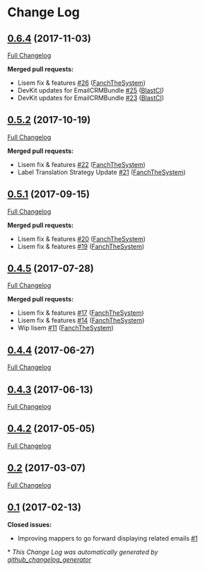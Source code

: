 # Change Log

## [0.6.4](https://github.com/libre-informatique/EmailCRMBundle/tree/0.6.4) (2017-11-03)
[Full Changelog](https://github.com/libre-informatique/EmailCRMBundle/compare/0.5.2...0.6.4)

**Merged pull requests:**

- Lisem fix & features [\#26](https://github.com/libre-informatique/EmailCRMBundle/pull/26) ([FanchTheSystem](https://github.com/FanchTheSystem))
- DevKit updates for EmailCRMBundle [\#25](https://github.com/libre-informatique/EmailCRMBundle/pull/25) ([BlastCI](https://github.com/BlastCI))
- DevKit updates for EmailCRMBundle [\#23](https://github.com/libre-informatique/EmailCRMBundle/pull/23) ([BlastCI](https://github.com/BlastCI))

## [0.5.2](https://github.com/libre-informatique/EmailCRMBundle/tree/0.5.2) (2017-10-19)
[Full Changelog](https://github.com/libre-informatique/EmailCRMBundle/compare/0.5.1...0.5.2)

**Merged pull requests:**

- Lisem fix & features [\#22](https://github.com/libre-informatique/EmailCRMBundle/pull/22) ([FanchTheSystem](https://github.com/FanchTheSystem))
- Label Translation Strategy Update [\#21](https://github.com/libre-informatique/EmailCRMBundle/pull/21) ([FanchTheSystem](https://github.com/FanchTheSystem))

## [0.5.1](https://github.com/libre-informatique/EmailCRMBundle/tree/0.5.1) (2017-09-15)
[Full Changelog](https://github.com/libre-informatique/EmailCRMBundle/compare/0.4.5...0.5.1)

**Merged pull requests:**

- Lisem fix & features [\#20](https://github.com/libre-informatique/EmailCRMBundle/pull/20) ([FanchTheSystem](https://github.com/FanchTheSystem))
- Lisem fix & features [\#19](https://github.com/libre-informatique/EmailCRMBundle/pull/19) ([FanchTheSystem](https://github.com/FanchTheSystem))

## [0.4.5](https://github.com/libre-informatique/EmailCRMBundle/tree/0.4.5) (2017-07-28)
[Full Changelog](https://github.com/libre-informatique/EmailCRMBundle/compare/0.4.4...0.4.5)

**Merged pull requests:**

- Lisem fix & features [\#17](https://github.com/libre-informatique/EmailCRMBundle/pull/17) ([FanchTheSystem](https://github.com/FanchTheSystem))
- Lisem fix & features [\#14](https://github.com/libre-informatique/EmailCRMBundle/pull/14) ([FanchTheSystem](https://github.com/FanchTheSystem))
- Wip lisem [\#11](https://github.com/libre-informatique/EmailCRMBundle/pull/11) ([FanchTheSystem](https://github.com/FanchTheSystem))

## [0.4.4](https://github.com/libre-informatique/EmailCRMBundle/tree/0.4.4) (2017-06-27)
[Full Changelog](https://github.com/libre-informatique/EmailCRMBundle/compare/0.4.3...0.4.4)

## [0.4.3](https://github.com/libre-informatique/EmailCRMBundle/tree/0.4.3) (2017-06-13)
[Full Changelog](https://github.com/libre-informatique/EmailCRMBundle/compare/0.4.2...0.4.3)

## [0.4.2](https://github.com/libre-informatique/EmailCRMBundle/tree/0.4.2) (2017-05-05)
[Full Changelog](https://github.com/libre-informatique/EmailCRMBundle/compare/0.2...0.4.2)

## [0.2](https://github.com/libre-informatique/EmailCRMBundle/tree/0.2) (2017-03-07)
[Full Changelog](https://github.com/libre-informatique/EmailCRMBundle/compare/0.1...0.2)

## [0.1](https://github.com/libre-informatique/EmailCRMBundle/tree/0.1) (2017-02-13)
**Closed issues:**

- Improving mappers to go forward displaying related emails [\#1](https://github.com/libre-informatique/EmailCRMBundle/issues/1)



\* *This Change Log was automatically generated by [github_changelog_generator](https://github.com/skywinder/Github-Changelog-Generator)*